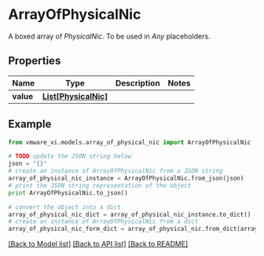 # ArrayOfPhysicalNic

A boxed array of *PhysicalNic*. To be used in *Any* placeholders. 

## Properties
Name | Type | Description | Notes
------------ | ------------- | ------------- | -------------
**value** | [**List[PhysicalNic]**](PhysicalNic.md) |  | 

## Example

```python
from vmware_vi.models.array_of_physical_nic import ArrayOfPhysicalNic

# TODO update the JSON string below
json = "{}"
# create an instance of ArrayOfPhysicalNic from a JSON string
array_of_physical_nic_instance = ArrayOfPhysicalNic.from_json(json)
# print the JSON string representation of the object
print ArrayOfPhysicalNic.to_json()

# convert the object into a dict
array_of_physical_nic_dict = array_of_physical_nic_instance.to_dict()
# create an instance of ArrayOfPhysicalNic from a dict
array_of_physical_nic_form_dict = array_of_physical_nic.from_dict(array_of_physical_nic_dict)
```
[[Back to Model list]](../README.md#documentation-for-models) [[Back to API list]](../README.md#documentation-for-api-endpoints) [[Back to README]](../README.md)


